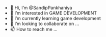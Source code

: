 - 👋 Hi, I’m @SandipPankhaniya
- 👀 I’m interested in GAME DEVELOPMENT
- 🌱 I’m currently learning game development 
- 💞️ I’m looking to collaborate on ...
- 📫 How to reach me ...

<!---
SandipPankhaniya/SandipPankhaniya is a ✨ special ✨ repository because its `README.md` (this file) appears on your GitHub profile.
You can click the Preview link to take a look at your changes.
--->

